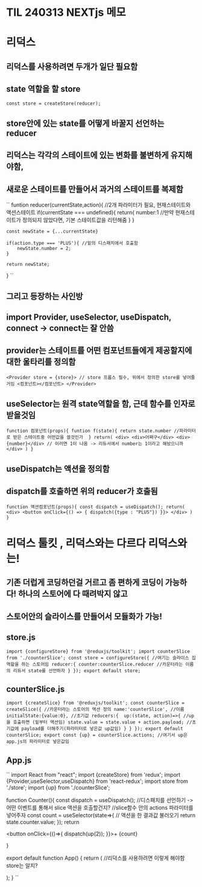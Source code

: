 # TIL 240313 NEXTjs 메모

# 리덕스
## 리덕스를 사용하려면 두개가 일단 필요함

## state 역할을 할 store
``
const store = createStore(reducer); 
``
## store안에 있는 state를 어떻게 바꿀지 선언하는 reducer 
## 리덕스는 각각의 스테이트에 있는 변화를 불변하게 유지해야함, 
## 새로운 스테이트를 만들어서 과거의 스테이트를 복제함
``
funtion reducer(currentState,action){ //2개 파라미터가 필요, 현재스테이트와 액션스테이트
    if(currentState === undefined){
        return{
            number:1 //만약 현재스테이트가 정의되지 않았다면, 기본 스테이트값을 리턴해줌
        }
    }
    
    const newState = {...currentState}

    if(action.type === 'PLUS'){ //밑의 디스패치에서 호출함
        newState.number = 2; 
    }

    return newState;
}
``

## 그리고 등장하는 사인방
## import Provider, useSelector, useDispatch, connect -> connect는 잘 안씀
## provider는 스테이트를 어떤 컴포넌트들에게 제공할지에 대한 울타리를 정의함
``
    <Provider store = {store}> // store 프롭스 필수, 위에서 정의한 store를 넣어줄거임
    <컴포넌트></컴포넌트>
    </Provider>
``

## useSelector는 원격 state역할을 함, 근데 함수를 인자로 받을것임
``
    function 컴포넌트(props){
        funtion f(state){
            return state.number //파라미터로 받은 스테이트중 어떤값을 쓸것인가 
        }
        return(
            <div>
                <div>어쩌구</div>
                <div>{number}</div> // 이러면 1이 나옴 -> 리듀서에서 number는 1이라고 해놨으니까
            </div>
        )
    }
``

## useDispatch는 액션을 정의함
## dispatch를 호출하면 위의 reducer가 호출됨
``
    function 액션컴포넌트(props){
        const dispatch = useDispatch();
        return(
            <div>
                <button onClick={() => {
                    dispatch({type : "PLUS"})
                }}>
            </div>
        )
    }
``

# 리덕스 툴킷 , 리덕스와는 다르다 리덕스와는!

## 기존 더럽게 코딩하던걸 거르고 좀 편하게 코딩이 가능하다! 하나의 스토어에 다 때려박지 않고 
## 스토어안의 슬라이스를 만들어서 모듈화가 가능!

## store.js
``
import {configureStore} from '@reduxjs/toolkit';
import counterSlice from './counterSlice';
const store = configureStore({ //여기는 슬라이스 집역할을 하는 스토어임
  reducer:{
    counter:counterSlice.reducer //카운터라는 이름의 리듀서 state를 선언하자
  }
});
export default store;
``


## counterSlice.js
``
import {createSlice} from '@reduxjs/toolkit';
const counterSlice = createSlice({ //카운터라는 스토어의 액션 정의
  name:'counterSlice', //이름
  initialState:{value:0}, //초기값
  reducers:{ 
    up:(state, action)=>{ //up을 호출하면 (밑부터 액션임)
      state.value = state.value + action.payload; //초기값에 payload를 더해주기(파라미터로 넣은값 up값임)
    }
  }
});
export default counterSlice;
export const {up} = counterSlice.actions; //여기서 up은 app.js의 파라미터로 넣은값임
``


## App.js
``
import React from "react";
import {createStore} from 'redux';
import {Provider,useSelector,useDispatch} from 'react-redux';
import store from './store';
import {up} from './counterSlice';

function Counter(){
  const dispatch = useDispatch(); //디스패치를 선언하기 -> 어떤 이벤트를 통해서 slice 액션을 호출할건지? 
                                  //slice함수 안의 actions 파라미터를 넣어주자
  const count = useSelector(state=>{ // 액션을 한 결과값 불러오기
    return state.counter.value;
  });
  return <div>
    <button onClick={()=>{
      dispatch(up(2));
    }}>+</button> {count} 
  </div>
}


export default function App() {
  return (
    <Provider store={store}> //리덕스를 사용하려면 이렇게 해야함 store는 알지?
      <div>
        <Counter></Counter>
      </div>
    </Provider>
  );
}
``
